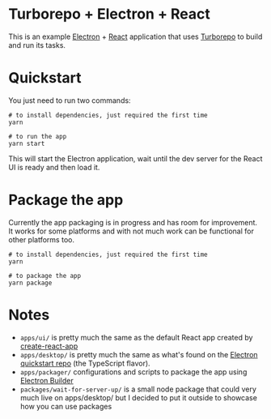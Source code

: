 # Turborepo + Electron + React

This is an example [Electron](electronjs.org/) +
[React](https://reactjs.org/) application that uses
[Turborepo](https://turborepo.org/) to build and run its tasks.


# Quickstart

You just need to run two commands:
```
# to install dependencies, just required the first time
yarn

# to run the app
yarn start
```

This will start the Electron application, wait until the dev server
for the React UI is ready and then load it.

# Package the app

Currently the app packaging is in progress and has room for improvement.
It works for some platforms and with not much work can be functional for other platforms too.

```
# to install dependencies, just required the first time
yarn

# to package the app
yarn package
```


# Notes

* `apps/ui/` is pretty much the same as the default React app created
  by [create-react-app](https://create-react-app.dev/)
* `apps/desktop/` is pretty much the same as what's found on the
  [Electron quickstart
  repo](https://github.com/electron/electron-quick-start-typescript.git)
  (the TypeScript flavor).
* `apps/packager/` configurations and scripts to package the app using
  [Electron Builder](https://www.electron.build/)
* `packages/wait-for-server-up/` is a small node package that could
  very much live on apps/desktop/ but I decided to put it outside to
  showcase how you can use packages
